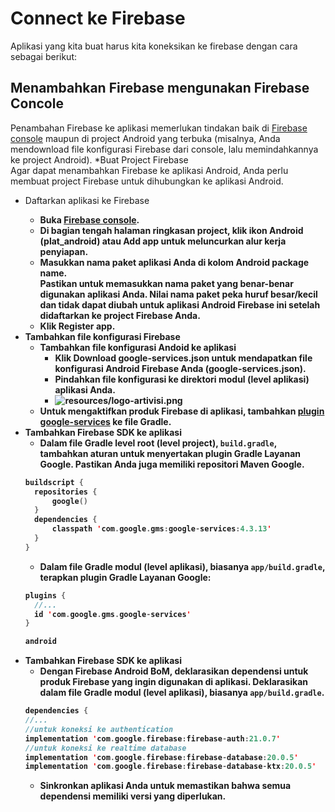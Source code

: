# Connect ke Firebase
Aplikasi yang kita buat harus kita koneksikan ke firebase dengan cara sebagai berikut:

## Menambahkan Firebase mengunakan Firebase Concole
Penambahan Firebase ke aplikasi memerlukan tindakan baik di [Firebase console](https://console.firebase.google.com/u/0/) maupun di project Android yang terbuka (misalnya, Anda mendownload file konfigurasi Firebase dari console, lalu memindahkannya ke project Android).
*Buat Project Firebase<br/>
Agar dapat menambahkan Firebase ke aplikasi Android, Anda perlu membuat project Firebase untuk dihubungkan ke aplikasi Android.
* Daftarkan aplikasi ke Firebase<b/>
  + Buka [Firebase console](https://console.firebase.google.com/u/0/).
  + Di bagian tengah halaman ringkasan project, klik ikon Android (plat_android) atau Add app untuk meluncurkan alur kerja penyiapan.
  + Masukkan nama paket aplikasi Anda di kolom Android package name.<br/>
     Pastikan untuk memasukkan nama paket yang benar-benar digunakan aplikasi Anda. Nilai nama paket peka huruf besar/kecil dan tidak dapat diubah untuk aplikasi Android Firebase ini setelah didaftarkan ke project Firebase Anda.
  + Klik Register app.<b/>
* Tambahkan file konfigurasi Firebase<br/>
  + Tambahkan file konfigurasi Andoid ke aplikasi
    - Klik Download google-services.json untuk mendapatkan file konfigurasi Android Firebase Anda (google-services.json).
    - Pindahkan file konfigurasi ke direktori modul (level aplikasi) aplikasi Anda.
    - ![resources/logo-artivisi.png](https://www.gstatic.com/mobilesdk/160426_mobilesdk/images/android_studio_project_panel@2x.png)
  + Untuk mengaktifkan produk Firebase di aplikasi, tambahkan [plugin google-services](https://developers.google.com/android/guides/google-services-plugin) ke file Gradle.
* Tambahkan Firebase SDK ke aplikasi
  + Dalam file Gradle level root (level project), <code translate="no" dir="ltr">build.gradle</code>, tambahkan aturan untuk menyertakan plugin Gradle Layanan Google. Pastikan Anda juga memiliki repositori Maven Google.
  ```kotlin
  buildscript {
    repositories {
        google()
    }
    dependencies {
        classpath 'com.google.gms:google-services:4.3.13'
    }
  }
  ```
  + Dalam file Gradle modul (level aplikasi), biasanya <code translate="no" dir="ltr">app/build.gradle</code>, terapkan plugin Gradle Layanan Google:
  ```kotlin
  plugins {
    //...
    id 'com.google.gms.google-services'
  }

  android 
  ```
* Tambahkan Firebase SDK ke aplikasi
  + Dengan Firebase Android BoM, deklarasikan dependensi untuk produk Firebase yang ingin digunakan di aplikasi. Deklarasikan dalam file Gradle modul (level aplikasi), biasanya <code translate="no" dir="ltr">app/build.gradle</code>.
  ```kotlin
  dependencies {
  //...
  //untuk koneksi ke authentication
  implementation 'com.google.firebase:firebase-auth:21.0.7'
  //untuk koneksi ke realtime database
  implementation 'com.google.firebase:firebase-database:20.0.5'
  implementation 'com.google.firebase:firebase-database-ktx:20.0.5'
  ```
  + Sinkronkan aplikasi Anda untuk memastikan bahwa semua dependensi memiliki versi yang diperlukan.
